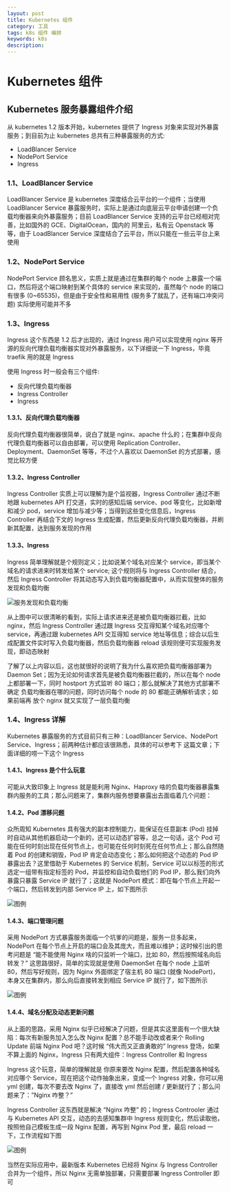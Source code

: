 ```yaml
---
layout: post
title: Kubernetes 组件
category: 工具
tags: k8s 组件 编排
keywords: k8s
description:
---
```


# Kubernetes 组件

## Kubernetes 服务暴露组件介绍

从 kubernetes 1.2 版本开始，kubernetes 提供了 Ingress 对象来实现对外暴露服务；到目前为止 kubernetes 总共有三种暴露服务的方式:

* LoadBlancer Service
* NodePort Service
* Ingress

### 1.1、LoadBlancer Service

LoadBlancer Service 是 kubernetes 深度结合云平台的一个组件；当使用 LoadBlancer Service 暴露服务时，实际上是通过向底层云平台申请创建一个负载均衡器来向外暴露服务；目前 LoadBlancer Service 支持的云平台已经相对完善，比如国外的 GCE、DigitalOcean，国内的 阿里云，私有云 Openstack 等等，由于 LoadBlancer Service 深度结合了云平台，所以只能在一些云平台上来使用

### 1.2、NodePort Service

NodePort Service 顾名思义，实质上就是通过在集群的每个 node 上暴露一个端口，然后将这个端口映射到某个具体的 service 来实现的，虽然每个 node 的端口有很多 (0~65535)，但是由于安全性和易用性 (服务多了就乱了，还有端口冲突问题) 实际使用可能并不多

### 1.3、Ingress

Ingress 这个东西是 1.2 后才出现的，通过 Ingress 用户可以实现使用 nginx 等开源的反向代理负载均衡器实现对外暴露服务，以下详细说一下 Ingress，毕竟 traefik 用的就是 Ingress

使用 Ingress 时一般会有三个组件:

* 反向代理负载均衡器
* Ingress Controller
* Ingress

#### 1.3.1、反向代理负载均衡器

反向代理负载均衡器很简单，说白了就是 nginx、apache 什么的；在集群中反向代理负载均衡器可以自由部署，可以使用 Replication Controller、Deployment、DaemonSet 等等，不过个人喜欢以 DaemonSet 的方式部署，感觉比较方便

#### 1.3.2、Ingress Controller

Ingress Controller 实质上可以理解为是个监视器，Ingress Controller 通过不断地跟 kubernetes API 打交道，实时的感知后端 service、pod 等变化，比如新增和减少 pod，service 增加与减少等；当得到这些变化信息后，Ingress Controller 再结合下文的 Ingress 生成配置，然后更新反向代理负载均衡器，并刷新其配置，达到服务发现的作用

#### 1.3.3、Ingress

Ingress 简单理解就是个规则定义；比如说某个域名对应某个 service，即当某个域名的请求进来时转发给某个 service; 这个规则将与 Ingress Controller 结合，然后 Ingress Controller 将其动态写入到负载均衡器配置中，从而实现整体的服务发现和负载均衡

![服务发现和负载均衡](https://mritd.b0.upaiyun.com/markdown/qflqj.jpg)

从上图中可以很清晰的看到，实际上请求进来还是被负载均衡器拦截，比如 nginx，然后 Ingress Controller 通过跟 Ingress 交互得知某个域名对应哪个 service，再通过跟 kubernetes API 交互得知 service 地址等信息；综合以后生成配置文件实时写入负载均衡器，然后负载均衡器 reload 该规则便可实现服务发现，即动态映射

了解了以上内容以后，这也就很好的说明了我为什么喜欢把负载均衡器部署为 Daemon Set；因为无论如何请求首先是被负载均衡器拦截的，所以在每个 node 上都部署一下，同时 hostport 方式监听 80 端口；那么就解决了其他方式部署不确定 负载均衡器在哪的问题，同时访问每个 node 的 80 都能正确解析请求；如果前端再 放个 nginx 就又实现了一层负载均衡

### 1.4、Ingress 详解

Kubernetes 暴露服务的方式目前只有三种：LoadBlancer Service、NodePort Service、Ingress；前两种估计都应该很熟悉，具体的可以参考下 这篇文章；下面详细的唠一下这个 Ingress

#### 1.4.1、Ingress 是个什么玩意

可能从大致印象上 Ingress 就是能利用 Nginx、Haproxy 啥的负载均衡器暴露集群内服务的工具；那么问题来了，集群内服务想要暴露出去面临着几个问题：

#### 1.4.2、Pod 漂移问题

众所周知 Kubernetes 具有强大的副本控制能力，能保证在任意副本 (Pod) 挂掉时自动从其他机器启动一个新的，还可以动态扩容等，总之一句话，这个 Pod 可能在任何时刻出现在任何节点上，也可能在任何时刻死在任何节点上；那么自然随着 Pod 的创建和销毁，Pod IP 肯定会动态变化；那么如何把这个动态的 Pod IP 暴露出去？这里借助于 Kubernetes 的 Service 机制，Service 可以以标签的形式选定一组带有指定标签的 Pod，并监控和自动负载他们的 Pod IP，那么我们向外暴露只暴露 Service IP 就行了；这就是 NodePort 模式：即在每个节点上开起一个端口，然后转发到内部 Service IP 上，如下图所示

![图例](https://mritd.b0.upaiyun.com/markdown/5a1i4.jpg)

#### 1.4.3、端口管理问题

采用 NodePort 方式暴露服务面临一个坑爹的问题是，服务一旦多起来，NodePort 在每个节点上开启的端口会及其庞大，而且难以维护；这时候引出的思考问题是 “能不能使用 Nginx 啥的只监听一个端口，比如 80，然后按照域名向后转发？” 这思路很好，简单的实现就是使用 DaemonSet 在每个 node 上监听 80，然后写好规则，因为 Nginx 外面绑定了宿主机 80 端口 (就像 NodePort)，本身又在集群内，那么向后直接转发到相应 Service IP 就行了，如下图所示

![图例](https://mritd.b0.upaiyun.com/markdown/rrcuu.jpg)

#### 1.4.4、域名分配及动态更新问题

从上面的思路，采用 Nginx 似乎已经解决了问题，但是其实这里面有一个很大缺陷：每次有新服务加入怎么改 Nginx 配置？总不能手动改或者来个 Rolling Update 前端 Nginx Pod 吧？这时候 “伟大而又正直勇敢的” Ingress 登场，如果不算上面的 Nginx，Ingress 只有两大组件：Ingress Controller 和 Ingress

Ingress 这个玩意，简单的理解就是 你原来要改 Nginx 配置，然后配置各种域名对应哪个 Service，现在把这个动作抽象出来，变成一个 Ingress 对象，你可以用 yml 创建，每次不要去改 Nginx 了，直接改 yml 然后创建 / 更新就行了；那么问题来了：”Nginx 咋整？”

Ingress Controller 这东西就是解决 “Nginx 咋整” 的；Ingress Controoler 通过与 Kubernetes API 交互，动态的去感知集群中 Ingress 规则变化，然后读取他，按照他自己模板生成一段 Nginx 配置，再写到 Nginx Pod 里，最后 reload 一下，工作流程如下图

![图例](https://mritd.b0.upaiyun.com/markdown/e5fcy.jpg)

当然在实际应用中，最新版本 Kubernetes 已经将 Nginx 与 Ingress Controller 合并为一个组件，所以 Nginx 无需单独部署，只需要部署 Ingress Controller 即可